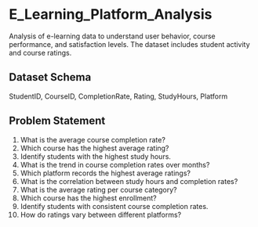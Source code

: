 # E_Learning_Platform_Analysis
Analysis of e-learning data to understand user behavior, course performance, and satisfaction levels. The dataset includes student activity and course ratings.

## Dataset Schema
StudentID, CourseID, CompletionRate, Rating, StudyHours, Platform

## Problem Statement
1. What is the average course completion rate?
2. Which course has the highest average rating?
3. Identify students with the highest study hours.
4. What is the trend in course completion rates over months?
5. Which platform records the highest average ratings?
6. What is the correlation between study hours and completion rates?
7. What is the average rating per course category?
8. Which course has the highest enrollment?
9. Identify students with consistent course completion rates.
10. How do ratings vary between different platforms?
